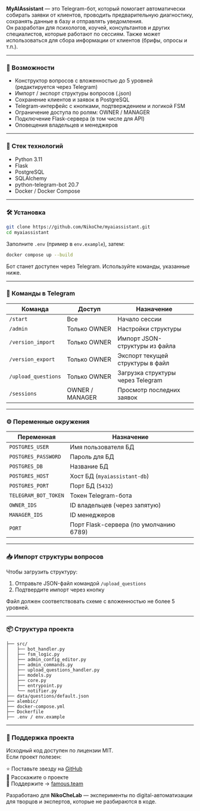 **MyAIAssistant** — это Telegram-бот, который помогает автоматически собирать заявки от клиентов, проводить предварительную диагностику, сохранять данные в базу и отправлять уведомления.  
Он разработан для психологов, коучей, консультантов и других специалистов, которые работают по сессиям. Также может использоваться для сбора информации от клиентов (брифы, опросы и т.п.).

---

### 🚀 Возможности

- Конструктор вопросов с вложенностью до 5 уровней (редактируется через Telegram)
- Импорт / экспорт структуры вопросов (.json)
- Сохранение клиентов и заявок в PostgreSQL
- Telegram-интерфейс с кнопками, подтверждением и логикой FSM
- Ограничение доступа по ролям: OWNER / MANAGER
- Подключение Flask-сервера (в том числе для API)
- Оповещения владельцев и менеджеров

---

### 🧱 Стек технологий

- Python 3.11  
- Flask  
- PostgreSQL  
- SQLAlchemy  
- python-telegram-bot 20.7  
- Docker / Docker Compose

---

### 🛠 Установка

```bash
git clone https://github.com/NikoChe/myaiassistant.git
cd myaiassistant
```

Заполните `.env` (пример в `env.example`), затем:

```bash
docker compose up --build
```

Бот станет доступен через Telegram. Используйте команды, указанные ниже.

---

### 🧠 Команды в Telegram

| Команда            | Доступ         | Назначение                          |
|--------------------|----------------|-------------------------------------|
| `/start`           | Все            | Начало сессии                       |
| `/admin`           | Только OWNER   | Настройки структуры                 |
| `/version_import`  | Только OWNER   | Импорт JSON-структуры из файла     |
| `/version_export`  | Только OWNER   | Экспорт текущей структуры в файл   |
| `/upload_questions`| Только OWNER   | Загрузка структуры через Telegram  |
| `/sessions`        | OWNER / MANAGER| Просмотр последних заявок          |

---

### ⚙️ Переменные окружения

| Переменная           | Назначение                        |
|----------------------|-----------------------------------|
| `POSTGRES_USER`      | Имя пользователя БД               |
| `POSTGRES_PASSWORD`  | Пароль для БД                     |
| `POSTGRES_DB`        | Название БД                       |
| `POSTGRES_HOST`      | Хост БД (`myaiassistant-db`)      |
| `POSTGRES_PORT`      | Порт БД (`5432`)                  |
| `TELEGRAM_BOT_TOKEN` | Токен Telegram-бота               |
| `OWNER_IDS`          | ID владельцев (через запятую)     |
| `MANAGER_IDS`        | ID менеджеров                     |
| `PORT`               | Порт Flask-сервера (по умолчанию 6789) |

---

### 📥 Импорт структуры вопросов

Чтобы загрузить структуру:

1. Отправьте JSON-файл командой `/upload_questions`  
2. Подтвердите импорт через кнопку  

Файл должен соответствовать схеме с вложенностью не более 5 уровней.

---

### 📦 Структура проекта

```
├── src/
│   ├── bot_handler.py
│   ├── fsm_logic.py
│   ├── admin_config_editor.py
│   ├── admin_commands.py
│   ├── upload_questions_handler.py
│   ├── models.py
│   ├── core.py
│   ├── entrypoint.py
│   └── notifier.py
├── data/questions/default.json
├── alembic/
├── docker-compose.yml
├── Dockerfile
├── .env / env.example
```

---

### 🤝 Поддержка проекта

Исходный код доступен по лицензии MIT.  
Если проект полезен:

⭐ Поставьте звезду на [GitHub](https://github.com/NikoChe)  
📣 Расскажите о проекте  
💸 Поддержите → [famous.team](https://famous.team)

Разработано для **NikoCheLab** — эксперименты по digital-автоматизации для творцов и экспертов, которые не разбираются в коде.
